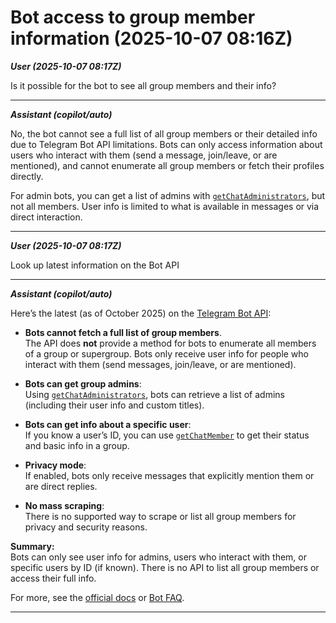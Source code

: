 <!-- Generated by SpecStory -->

<!-- vscode Session 475c6f1f-b941-4bfe-9177-7a0aa8c8a01f (2025-10-07 08:16Z) -->

# Bot access to group member information (2025-10-07 08:16Z)

_**User (2025-10-07 08:17Z)**_

Is it possible for the bot to see all group members and their info?

---

_**Assistant (copilot/auto)**_

No, the bot cannot see a full list of all group members or their detailed info due to Telegram Bot API limitations. Bots can only access information about users who interact with them (send a message, join/leave, or are mentioned), and cannot enumerate all group members or fetch their profiles directly. 

For admin bots, you can get a list of admins with [`getChatAdministrators`](https://core.telegram.org/bots/api#getchatadministrators), but not all members. User info is limited to what is available in messages or via direct interaction.

---

_**User (2025-10-07 08:17Z)**_

Look up latest information on the Bot API 

---

_**Assistant (copilot/auto)**_

Here’s the latest (as of October 2025) on the [Telegram Bot API](https://core.telegram.org/bots/api):

- **Bots cannot fetch a full list of group members**.  
  The API does **not** provide a method for bots to enumerate all members of a group or supergroup. Bots only receive user info for people who interact with them (send messages, join/leave, or are mentioned).

- **Bots can get group admins**:  
  Using [`getChatAdministrators`](https://core.telegram.org/bots/api#getchatadministrators), bots can retrieve a list of admins (including their user info and custom titles).

- **Bots can get info about a specific user**:  
  If you know a user’s ID, you can use [`getChatMember`](https://core.telegram.org/bots/api#getchatmember) to get their status and basic info in a group.

- **Privacy mode**:  
  If enabled, bots only receive messages that explicitly mention them or are direct replies.

- **No mass scraping**:  
  There is no supported way to scrape or list all group members for privacy and security reasons.

**Summary:**  
Bots can only see user info for admins, users who interact with them, or specific users by ID (if known). There is no API to list all group members or access their full info.

For more, see the [official docs](https://core.telegram.org/bots/api#available-methods) or [Bot FAQ](https://core.telegram.org/bots/faq#can-i-get-a-list-of-all-members-of-a-group).

---

